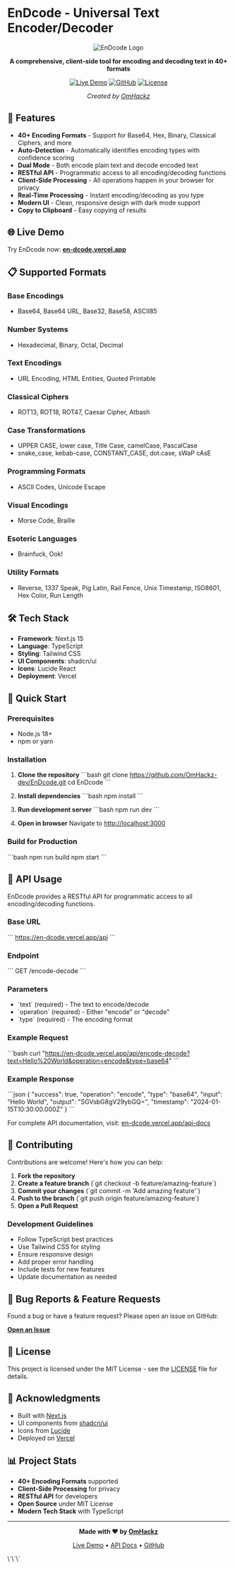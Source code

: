 # EnDcode - Universal Text Encoder/Decoder

<div align="center">

![EnDcode Logo](https://hebbkx1anhila5yf.public.blob.vercel-storage.com/favicon-SweuAOxv5Ra4PoxbroMS6yN4XHoEo4.png)

**A comprehensive, client-side tool for encoding and decoding text in 40+ formats**

[![Live Demo](https://img.shields.io/badge/Live%20Demo-en--dcode.vercel.app-blue?style=for-the-badge)](https://en-dcode.vercel.app)
[![GitHub](https://img.shields.io/badge/GitHub-OmHackz--dev%2FEnDcode-black?style=for-the-badge&logo=github)](https://github.com/OmHackz-dev/EnDcode)
[![License](https://img.shields.io/badge/License-MIT-green?style=for-the-badge)](LICENSE)

*Created by [OmHackz](https://github.com/OmHackz-dev)*

</div>

## 🚀 Features

- **40+ Encoding Formats** - Support for Base64, Hex, Binary, Classical Ciphers, and more
- **Auto-Detection** - Automatically identifies encoding types with confidence scoring
- **Dual Mode** - Both encode plain text and decode encoded text
- **RESTful API** - Programmatic access to all encoding/decoding functions
- **Client-Side Processing** - All operations happen in your browser for privacy
- **Real-Time Processing** - Instant encoding/decoding as you type
- **Modern UI** - Clean, responsive design with dark mode support
- **Copy to Clipboard** - Easy copying of results

## 🌐 Live Demo

Try EnDcode now: **[en-dcode.vercel.app](https://en-dcode.vercel.app)**

## 📋 Supported Formats

### Base Encodings
- Base64, Base64 URL, Base32, Base58, ASCII85

### Number Systems
- Hexadecimal, Binary, Octal, Decimal

### Text Encodings
- URL Encoding, HTML Entities, Quoted Printable

### Classical Ciphers
- ROT13, ROT18, ROT47, Caesar Cipher, Atbash

### Case Transformations
- UPPER CASE, lower case, Title Case, camelCase, PascalCase
- snake_case, kebab-case, CONSTANT_CASE, dot.case, sWaP cAsE

### Programming Formats
- ASCII Codes, Unicode Escape

### Visual Encodings
- Morse Code, Braille

### Esoteric Languages
- Brainfuck, Ook!

### Utility Formats
- Reverse, 1337 Speak, Pig Latin, Rail Fence, Unix Timestamp, ISO8601, Hex Color, Run Length

## 🛠️ Tech Stack

- **Framework**: Next.js 15
- **Language**: TypeScript
- **Styling**: Tailwind CSS
- **UI Components**: shadcn/ui
- **Icons**: Lucide React
- **Deployment**: Vercel

## 🚀 Quick Start

### Prerequisites
- Node.js 18+ 
- npm or yarn

### Installation

1. **Clone the repository**
   \`\`\`bash
   git clone https://github.com/OmHackz-dev/EnDcode.git
   cd EnDcode
   \`\`\`

2. **Install dependencies**
   \`\`\`bash
   npm install
   \`\`\`

3. **Run development server**
   \`\`\`bash
   npm run dev
   \`\`\`

4. **Open in browser**
   Navigate to [http://localhost:3000](http://localhost:3000)

### Build for Production

\`\`\`bash
npm run build
npm start
\`\`\`

## 📡 API Usage

EnDcode provides a RESTful API for programmatic access to all encoding/decoding functions.

### Base URL
\`\`\`
https://en-dcode.vercel.app/api
\`\`\`

### Endpoint
\`\`\`
GET /encode-decode
\`\`\`

### Parameters
- \`text\` (required) - The text to encode/decode
- \`operation\` (required) - Either "encode" or "decode"
- \`type\` (required) - The encoding format

### Example Request
\`\`\`bash
curl "https://en-dcode.vercel.app/api/encode-decode?text=Hello%20World&operation=encode&type=base64"
\`\`\`

### Example Response
\`\`\`json
{
  "success": true,
  "operation": "encode",
  "type": "base64",
  "input": "Hello World",
  "output": "SGVsbG8gV29ybGQ=",
  "timestamp": "2024-01-15T10:30:00.000Z"
}
\`\`\`

For complete API documentation, visit: [en-dcode.vercel.app/api-docs](https://en-dcode.vercel.app/api-docs)

## 🤝 Contributing

Contributions are welcome! Here's how you can help:

1. **Fork the repository**
2. **Create a feature branch** (\`git checkout -b feature/amazing-feature\`)
3. **Commit your changes** (\`git commit -m 'Add amazing feature'\`)
4. **Push to the branch** (\`git push origin feature/amazing-feature\`)
5. **Open a Pull Request**

### Development Guidelines

- Follow TypeScript best practices
- Use Tailwind CSS for styling
- Ensure responsive design
- Add proper error handling
- Include tests for new features
- Update documentation as needed

## 🐛 Bug Reports & Feature Requests

Found a bug or have a feature request? Please open an issue on GitHub:

[**Open an Issue**](https://github.com/OmHackz-dev/EnDcode/issues/new)

## 📄 License

This project is licensed under the MIT License - see the [LICENSE](LICENSE) file for details.

## 🙏 Acknowledgments

- Built with [Next.js](https://nextjs.org/)
- UI components from [shadcn/ui](https://ui.shadcn.com/)
- Icons from [Lucide](https://lucide.dev/)
- Deployed on [Vercel](https://vercel.com/)

## 📊 Project Stats

- **40+ Encoding Formats** supported
- **Client-Side Processing** for privacy
- **RESTful API** for developers
- **Open Source** under MIT License
- **Modern Tech Stack** with TypeScript

---

<div align="center">

**Made with ❤️ by [OmHackz](https://github.com/OmHackz-dev)**

[Live Demo](https://en-dcode.vercel.app) • [API Docs](https://en-dcode.vercel.app/api-docs) • [GitHub](https://github.com/OmHackz-dev/EnDcode)

</div>
\`\`\`
